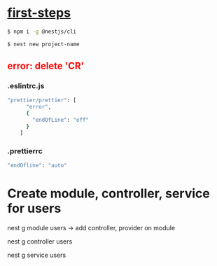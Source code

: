 # [first-steps](https://docs.nestjs.com/first-steps)

```bash
$ npm i -g @nestjs/cli

$ nest new project-name
```

## <span style="color:red">error: delete 'CR'</span>
### .eslintrc.js 

```bash
"prettier/prettier": [
      "error",
      {
        "endOfLine": "off"
      }
    ]
```
### .prettierrc

```bash
"endOfline": "auto"
```

# Create module, controller, service for users

nest g module users -> add controller, provider on module

nest g controller users

nest g service users
